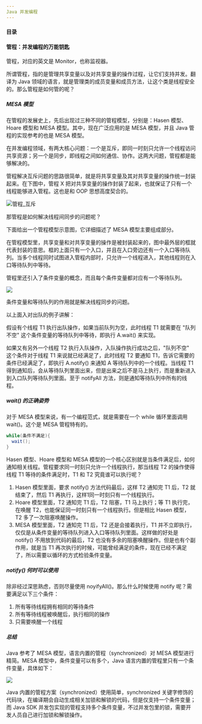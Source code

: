 ```yaml
---
Java 并发编程
---
```


#### 目录

#### 管程：并发编程的万能钥匙

管程，对应的英文是 Monitor，也称监视器。

所谓管程，指的是管理共享变量以及对共享变量的操作过程，让它们支持并发。翻译为 Java 领域的语言，就是管理类的成员变量和成员方法，让这个类是线程安全的。那么管程是如何管的呢？

##### MESA 模型

在管程的发展史上，先后出现过三种不同的管程模型，分别是：Hasen 模型、Hoare 模型和 MESA 模型。其中，现在广泛应用的是 MESA 模型，并且 Java 管程的实现参考的也是 MESA 模型。

在并发编程领域，有两大核心问题：一个是互斥，即同一时刻只允许一个线程访问共享资源；另一个是同步，即线程之间如何通信、协作。这两大问题，管程都是能够解决的。

管程解决互斥问题的思路很简单，就是将共享变量及其对共享变量的操作统一封装起来。在下图中，管程 X 把对共享变量的操作封装了起来，也就保证了只有一个线程能够进入管程。这也是和 OOP 思想高度契合的。

![管程_互斥](https://i.loli.net/2019/03/18/5c8eff280ea48.png)

那管程是如何解决线程间同步的问题呢？

下面给出一个管程模型示意图，它详细描述了 MESA 模型主要组成部分。

在管程模型里，共享变量和对共享变量的操作是被封装起来的，图中最外层的框就代表封装的意思。框的上面只有一个入口，并且在入口旁边还有一个入口等待队列。当多个线程同时试图进入管程内部时，只允许一个线程进入，其他线程则在入口等待队列中等待。

管程里还引入了条件变量的概念，而且每个条件变量都对应有一个等待队列。

![](https://i.loli.net/2019/03/18/5c8f02ca403c0.png)

条件变量和等待队列的作用就是解决线程同步的问题。

以上面入对出队的例子讲解：

假设有个线程 T1 执行出队操作，如果当前队列为空，此时线程 T1 就需要在 "队列不空" 这个条件变量的等待队列中等待，即执行 A.wait() 来实现。

如果又有另外一个线程 T2 执行入队操作，入队操作执行成功之后，"队列不空" 这个条件对于线程 T1 来说就已经满足了，此时线程 T2 要通知 T1，告诉它需要的条件已经满足了，即执行 A.notify() 来通知 A 等待队列中的一个线程。当线程 T1 得到通知后，会从等待队列里面出来，但是出来之后不是马上执行，而是重新进入到入口队列等待队列里面。至于 notifyAll 方法，则是通知等待队列中所有的线程。

##### wait() 的正确姿势

对于 MESA 模型来说，有一个编程范式，就是需要在一个 while 循环里面调用 wait()。这个是 MESA 管程特有的。

```java
while(条件不满足){
  wait();
}
```

Hasen 模型、Hoare 模型和 MESA 模型的一个核心区别就是当条件满足后，如何通知相关线程。管程要求同一时刻只允许一个线程执行，那当线程 T2 的操作使得线程 T1 等待的条件满足时，T1 和 T2 究竟谁可以执行呢？

1. Hasen 模型里面，要求 notify() 方法代码最后，这样 T2 通知完 T1 后，T2 就结束了，然后 T1 再执行，这样1同一时刻只有一个线程执行。
2. Hoare 模型里面，T2 通知完 T1 后，T2 阻塞，T1 马上执行；等 T1 执行完，在唤醒 T2，也能保证同一时刻只有一个线程执行。但是相比 Hasen 模型，T2 多了一次阻塞唤醒操作。
3. MESA 模型里面，T2 通知完 T1 后，T2 还是会接着执行，T1 并不立即执行，仅仅是从条件变量的等待队列进入入口等待队列里面。这样做的好处是 notify() 不用放到代码的最后，T2 也没有多余的阻塞唤醒操作。但是也有个副作用，就是当 T1 再次执行的时候，可能曾经满足的条件，现在已经不满足了，所以需要以循环的方式检验条件变量。

##### notify() 何时可以使用

除非经过深思熟虑，否则尽量使用 noyifyAll()。那么什么时候使用 notify 呢？需要满足以下三个条件：

1. 所有等待线程拥有相同的等待条件
2. 所有等待线程被唤醒后，执行相同的操作
3. 只需要唤醒一个线程

##### 总结

Java 参考了 MESA 模型，语言内置的管程（synchronized）对 MESA 模型进行精简。MESA 模型中，条件变量可以有多个，Java 语言内置的管程里只有一个条件变量，具体如下：

![](https://i.loli.net/2019/03/18/5c8f0eba877b4.png)

Java 内置的管程方案（synchronized）使用简单，synchronized 关键字修饰的代码块，在编译期会自动生成相关加锁和解锁的代码，但是仅支持一个条件变量；而 Java SDK 并发包实现的管程支持多个条件变量，不过并发包里的锁，需要开发人员自己进行加锁和解锁操作。